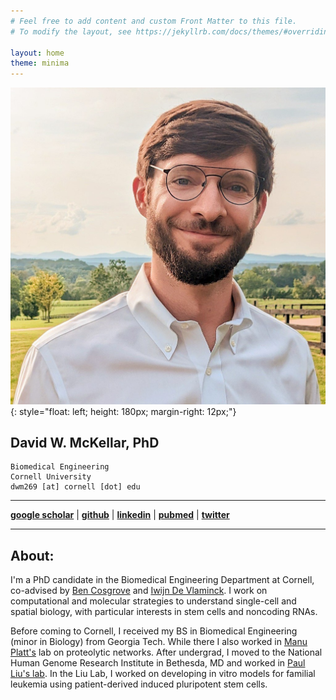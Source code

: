 ```yaml
---
# Feel free to add content and custom Front Matter to this file.
# To modify the layout, see https://jekyllrb.com/docs/themes/#overriding-theme-defaults

layout: home
theme: minima
---
```


![DwM](images/prof_pic.jpg){: style="float: left; height: 180px; margin-right: 12px;"}

## **David W. McKellar, PhD**  

```
Biomedical Engineering  
Cornell University  
dwm269 [at] cornell [dot] edu  
```  

-----------

[**google scholar**](https://scholar.google.com/citations?user=Hta5xCcAAAAJ&hl=en&oi=ao)  |
[**github**](https://github.com/mckellardw)  |
[**linkedin**](https://www.linkedin.com/in/dwmckellar/)  |
[**pubmed**](https://pubmed.ncbi.nlm.nih.gov/?term=David+McKellar%5BAuthor%5D&sort=date)  |
[**twitter**](https://twitter.com/dwmckellar)

-----------

## **About**:
I'm a PhD candidate in the Biomedical Engineering Department at Cornell, co-advised by [Ben Cosgrove](https://cosgrovelab.bme.cornell.edu/) and [Iwijn De Vlaminck](https://devlaminck.bme.cornell.edu/). I work on computational and molecular strategies to understand single-cell and spatial biology, with particular interests in stem cells and noncoding RNAs.

Before coming to Cornell, I received my BS in Biomedical Engineering (minor in Biology) from Georgia Tech. While there I also worked in [Manu Platt's](https://platt.gatech.edu/index.html) lab on proteolytic networks. After undergrad, I moved to the National Human Genome Research Institute in Bethesda, MD and worked in [Paul Liu's lab](https://www.genome.gov/staff/Paul-P-Liu-MD-PhD). In the Liu Lab, I worked on developing in vitro models for familial leukemia using patient-derived induced pluripotent stem cells.

<!-- ## **Highlights**:
+ Highlight from the BME Department at Cornell: [link](https://www.bme.cornell.edu/spotlights/david-mckellar-phd-student) -->
